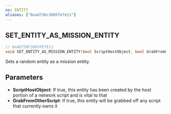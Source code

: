 ```yaml
---
ns: ENTITY
aliases: ["0xad738c3085fe7e11"]
---
```

## SET_ENTITY_AS_MISSION_ENTITY

```c
// 0xAD738C3085FE7E11
void SET_ENTITY_AS_MISSION_ENTITY(bool ScriptHostObject, bool GrabFromOtherScript);
```

Sets a random entity as a mission entity.


## Parameters
* **ScriptHostObject**: If true, this entity has been created by the host portion of a network script and is vital to that
* **GrabFromOtherScript**: If true, this entity will be grabbed off any script that currently owns it
